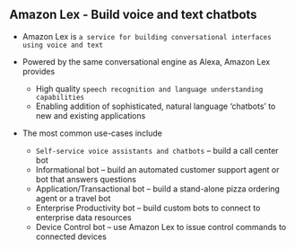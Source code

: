 ## Amazon Lex - Build voice and text chatbots

- Amazon Lex is `a service for building conversational interfaces using voice and text`

- Powered by the same conversational engine as Alexa, Amazon Lex provides

  - High quality `speech recognition and language understanding capabilities`
  - Enabling addition of sophisticated, natural language ‘chatbots’ to new and existing applications

- The most common use-cases include

  - `Self-service voice assistants and chatbots` – build a call center bot
  - Informational bot – build an automated customer support agent or bot that answers questions
  - Application/Transactional bot – build a stand-alone pizza ordering agent or a travel bot
  - Enterprise Productivity bot – build custom bots to connect to enterprise data resources
  - Device Control bot – use Amazon Lex to issue control commands to connected devices
